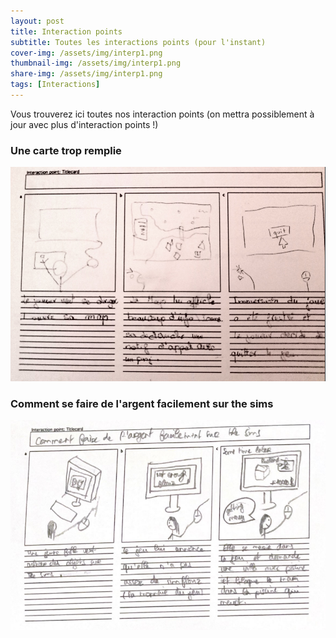 ```yaml
---
layout: post
title: Interaction points
subtitle: Toutes les interactions points (pour l'instant)
cover-img: /assets/img/interp1.png
thumbnail-img: /assets/img/interp1.png
share-img: /assets/img/interp1.png
tags: [Interactions]
---
```



Vous trouverez ici toutes nos interaction points (on mettra possiblement à jour avec plus d'interaction points !)

### Une carte trop remplie

![Interaction1](/assets/img/interp1.png)


### Comment se faire de l'argent facilement sur the sims

![Interaction2](/assets/img/interp2.png)
